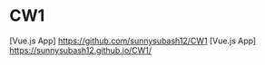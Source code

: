 # CW1
[Vue.js App] https://github.com/sunnysubash12/CW1
[Vue.js App] https://sunnysubash12.github.io/CW1/
